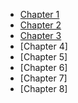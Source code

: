 - [Chapter 1](Presentations.md/chapter1)
- [Chapter 2](Presentations.md/chapter2)
- [Chapter 3](Presentations.md/chapter3)
- [Chapter 4]
- [Chapter 5]
- [Chapter 6]
- [Chapter 7]
- [Chapter 8]
